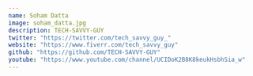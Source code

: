 ```yaml
---
name: Soham Datta
image: soham_datta.jpg
description: TECH-SAVVY-GUY
twitter: "https://twitter.com/tech_savvy_guy_"
website: "https://www.fiverr.com/tech_savvy_guy"
github: "https://github.com/TECH-SAVVY-GUY"
youtube: "https://www.youtube.com/channel/UCIDoK2B8K8keukHsbhSia_w"
---
```


